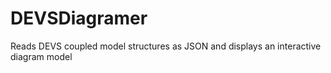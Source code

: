 # DEVSDiagramer
Reads DEVS coupled model structures as JSON and displays an interactive diagram model
